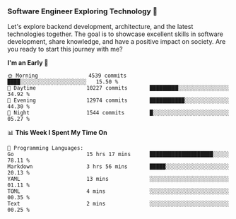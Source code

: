 ### Software Engineer Exploring Technology 🚀 

Let's explore backend development, architecture, and the latest technologies together. The goal is to showcase excellent skills in software development, share knowledge, and have a positive impact on society. Are you ready to start this journey with me?

<!--START_SECTION:waka-->
**I'm an Early 🐤** 

```text
🌞 Morning                4539 commits        ████░░░░░░░░░░░░░░░░░░░░░   15.50 % 
🌆 Daytime                10227 commits       █████████░░░░░░░░░░░░░░░░   34.92 % 
🌃 Evening                12974 commits       ███████████░░░░░░░░░░░░░░   44.30 % 
🌙 Night                  1544 commits        █░░░░░░░░░░░░░░░░░░░░░░░░   05.27 % 
```


📊 **This Week I Spent My Time On** 

```text
💬 Programming Languages: 
Go                       15 hrs 17 mins      ████████████████████░░░░░   78.11 % 
Markdown                 3 hrs 56 mins       █████░░░░░░░░░░░░░░░░░░░░   20.13 % 
YAML                     13 mins             ░░░░░░░░░░░░░░░░░░░░░░░░░   01.11 % 
TOML                     4 mins              ░░░░░░░░░░░░░░░░░░░░░░░░░   00.35 % 
Text                     2 mins              ░░░░░░░░░░░░░░░░░░░░░░░░░   00.25 % 
```


<!--END_SECTION:waka-->
